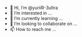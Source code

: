 - 👋 Hi, I’m @yuriiR-3ultra
- 👀 I’m interested in ...
- 🌱 I’m currently learning ...
- 💞️ I’m looking to collaborate on ...
- 📫 How to reach me ...

<!---
yuriiR-3ultra/yuriiR-3ultra is a ✨ special ✨ repository because its `README.md` (this file) appears on your GitHub profile.
You can click the Preview link to take a look at your changes.
--->
